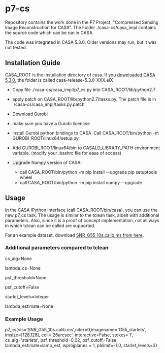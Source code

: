 # p7-cs
Repository contains the work done in the P7 Project, "Compressed Sensing Image Reconstruction for CASA". The Folder ./casa-cs/casa_impl  contains the source code which can be run in CASA.

The code was integrated in CASA 5.3.0. Older versions may run, but it was not tested.

## Installation Guide
CASA_ROOT is the installation directory of casa. If you [downloaded CASA 5.3.0](https://casa.nrao.edu/casa_obtaining.shtml), the folder is called casa-release-5.3.0-XXX.elX
* Copy file ./casa-cs/casa_impl/p7_cs.py into  CASA_ROOT/lib/python2.7
* apply patch on CASA_ROOT/lib/python2.7/tasks.py. The patch file is in ./casa-cs/casa_impl/tasks.py.patch
* Download Gurobi
* make sure you have a Gurobi licencse
* install Gurobi python bindings to CASA. Call CASA_ROOT/bin/python -m GUROBI_ROOT/linux64/setup.py
* Add GUROBI_ROOT/linux64/bin to CASALD_LIBRARY_PATH environment variable. (modify your .bashrc file for ease of access)

* Upgrade Numpy version of CASA:
  - call CASA_ROOT/bin/python -m pip install --upgrade pip setuptools wheel
  - call CASA_ROOT/bin/python -m pip install numpy --upgrade
  

## Usage
In the CASA IPython interface (call CASA_ROOT/bin/casa), you can use the new p7_cs task. The usage is similar to the tclean task, albeit with additional parameters. Also, since it is a proof of concept implementation, not all ways in which tclean can be called are supported.

For an example dataset, download [SNR_G55_10s.calib.ms from here](https://casaguides.nrao.edu/index.php/VLA_CASA_Imaging-CASA5.0.0).

### Additional parameters compared to tclean
cs_alg=None

lambda_cs=None

psf_threshold=None

psf_cutoff=False

starlet_levels=Integer



lambda_estimate=None

### Example Usage
p7_cs(vis='SNR_G55_10s.calib.ms',niter=0,imagename='G55_starlets', imsize=[128,128], cell='26arcsec', interactive=False, stokes='I', cs_alg='starlets', psf_threshold=0.02, psf_cutoff=False, lambda_estimate=lamb_est, wprojplanes = 1, pblimit=-1.0, starlet_levels=3)









